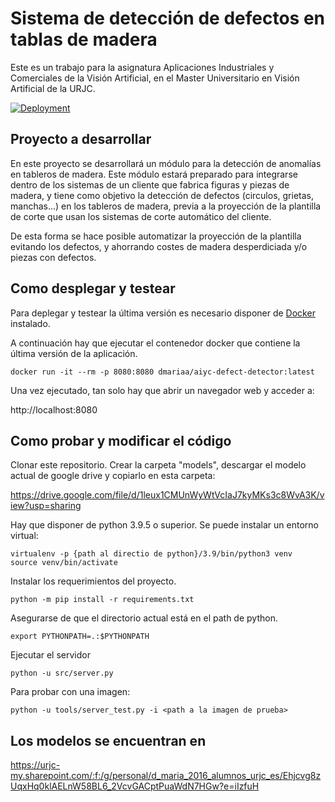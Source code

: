 # Sistema de detección de defectos en tablas de madera

Este es un trabajo para la asignatura Aplicaciones Industriales y Comerciales de la Visión Artificial, en el Master 
Universitario en Visión Artificial de la URJC.

[![Deployment](https://github.com/dmariaa/AIVA_2022_wooden_plank_defect_detector/actions/workflows/deployment.yml/badge.svg)](https://github.com/dmariaa/AIVA_2022_wooden_plank_defect_detector/actions/workflows/deployment.yml)

## Proyecto a desarrollar

En este proyecto se desarrollará un módulo para la detección de anomalías en tableros de madera. Este 
módulo estará preparado para integrarse dentro de los sistemas de un cliente que fabrica figuras y piezas de madera, 
y tiene como objetivo la detección de defectos (circulos, grietas, manchas...) en los tableros de madera,
previa a la proyección de la plantilla de corte que usan los sistemas de corte automático del cliente.

De esta forma se hace posible automatizar la proyección de la plantilla evitando los defectos, y
ahorrando costes de madera desperdiciada y/o piezas con defectos.

## Como desplegar y testear

Para deplegar y testear la última versión es necesario disponer de [Docker](https://www.docker.com) instalado.

A continuación hay que ejecutar el contenedor docker que contiene la última versión de la aplicación.

```
docker run -it --rm -p 8080:8080 dmariaa/aiyc-defect-detector:latest
```

Una vez ejecutado, tan solo hay que abrir un navegador web y acceder a:

http://localhost:8080

## Como probar y modificar el código 

Clonar este repositorio. Crear la carpeta "models", descargar el modelo actual de google drive y copiarlo en esta carpeta:

https://drive.google.com/file/d/1leux1CMUnWyWtVcIaJ7kyMKs3c8WvA3K/view?usp=sharing

Hay que disponer de python 3.9.5 o superior. Se puede instalar un entorno virtual:

```
virtualenv -p {path al directio de python}/3.9/bin/python3 venv
source venv/bin/activate
```

Instalar los requerimientos del proyecto.

```
python -m pip install -r requirements.txt
```

Asegurarse de que el directorio actual está en el path de python.

```
export PYTHONPATH=.:$PYTHONPATH
```

Ejecutar el servidor

```
python -u src/server.py
```

Para probar con una imagen:

```
python -u tools/server_test.py -i <path a la imagen de prueba>
```

## Los modelos se encuentran en

https://urjc-my.sharepoint.com/:f:/g/personal/d_maria_2016_alumnos_urjc_es/Ehjcvg8zUqxHq0klAELnW58BL6_2VcvGACptPuaWdN7HGw?e=iIzfuH

